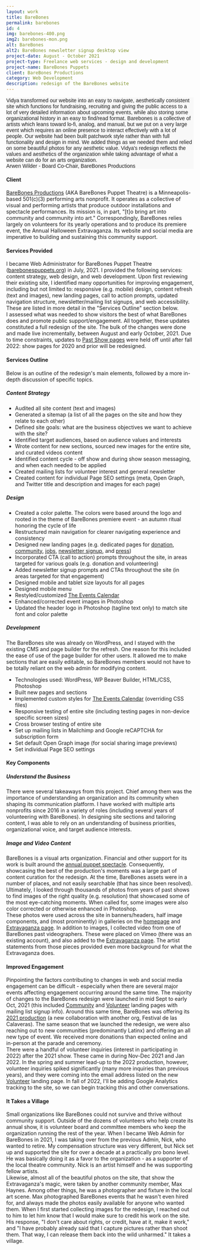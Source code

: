 ```yaml
---
layout: work
title: BareBones
permalink: barebones
id: 4
img: barebones-400.png
img2: barebones-mon.png
alt: BareBones
alt2: BareBones newsletter signup desktop view
project-date: August - October 2021
project-type: Freelance web services - design and development
project-name: BareBones Puppets
client: BareBones Productions
category: Web Development
description: redesign of the BareBones website
---
```

<div class="center-q" style="font-family: 'Montserrat',sans-serif;">
  <div class="quote1" style="background-color:#f8f8f8">
    <div class="txt">Vidya transformed our website into an easy to navigate, aesthetically consistent site which functions for fundraising, recruiting and giving the public access to a lot of very detailed information about upcoming events, while also storing some organizational history in an easy to find/read format. Barebones is a collective of artists which leans toward lo-fi, analog, and manual, but we put on a very large event which requires an online presence to interact effectively with a lot of people. Our website had been built patchwork style rather than with full functionality and design in mind. We added things as we needed them and relied on some beautiful photos for any aesthetic value. Vidya's redesign reflects the values and aesthetics of the organization while taking advantage of what a website can do for an arts organization.</div>
    <div class="from">Arwen Wilder - Board Co-Chair, BareBones Productions</div>
  </div>
</div>


<h4>Client</h4>
<div class="page-content-text">
<a href="https://barebonespuppets.org/" target="_blank">BareBones Productions</a> (AKA BareBones Puppet Theatre) is a Minneapolis-based 501(c)(3) performing arts nonprofit. It operates as a collective of visual and performing artists that produce outdoor installations and spectacle performances. Its mission is, in part, "[t]o bring art into community and community into art." Correspondingly, BareBones relies largely on volunteers for its yearly operations and to produce its premiere event, the Annual Halloween Extravaganza. Its website and social media are imperative to building and sustaining this community support.
</div>

<h4>Services Provided</h4>
<div class="page-content-text">
I became Web Administrator for BareBones Puppet Theatre (<a href="https://barebonespuppets.org/" target="_blank">barebonespuppets.org</a>) in July, 2021. I provided the following services: content strategy, web design, and web development. Upon first reviewing their existing site, I identified many opportunities for improving engagement, including but not limited to: responsive (e.g. mobile) design, content refresh (text and images), new landing pages, call to action prompts, updated navigation structure, newsletter/mailing list signups, and web accessibility. These are listed in more detail in the "Services Outline" section below.
</div>

<div class="page-content-text">
I assessed what was needed to show visitors the best of what BareBones does and promote public support/engagement. All together, these updates constituted a full redesign of the site. The bulk of the changes were done and made live incrementally, between August and early October, 2021. Due to time constraints, updates to <a href="https://barebonespuppets.org/halloweens-past/" target="_blank">Past Show pages</a> were held off until after fall 2022: show pages for 2020 and prior will be redesigned.    
</div>

<h4>Services Outline</h4>
<div class="page-content-text">
Below is an outline of the redesign's main elements, followed by a more in-depth discussion of specific topics.
</div>

<div class="page-content-text">
<h5>Content Strategy</h5>
<ul>
<li>Audited all site content (text and images)</li>
<li>Generated a sitemap (a list of all the pages on the site and how they relate to each other)</li>
<li>Defined site goals: what are the business objectives we want to achieve with the site?</li>
<li>Identified target audiences, based on audience values and interests</li>
<li>Wrote content for new sections, sourced new images for the entire site, and curated videos content</li>
<li>Identified content cycle - off show and during show season messaging, and when each needed to be applied</li>
<li>Created mailing lists for volunteer interest and general newsletter</li>
<li>Created content for individual Page SEO settings (meta, Open Graph, and Twitter title and description and images for each page)</li>
</ul>   
</div>

<div class="page-content-text">
<h5>Design</h5>
<ul>
<li>Created a color palette. The colors were based around the logo and rooted in the theme of BareBones premiere event - an autumn ritual honoring the cycle of life</li>
<li>Restructured main navigation for clearer navigating experience and consistency</li>
<li>Designed new landing pages (e.g. dedicated pages for <a href="https://barebonespuppets.org/donate/" target="_blank">donation</a>, <a href="https://barebonespuppets.org/join-us/" target="_blank">community</a>, <a href="https://barebonespuppets.org/jobs/" target="_blank">jobs</a>, <a href="https://barebonespuppets.org/newsletter-signup/" target="_blank">newsletter signup</a>, and <a href="https://barebonespuppets.org/press/" target="_blank">press</a>)</li>
<li>Incorporated CTA (call to action) prompts throughout the site, in areas targeted for various goals (e.g. donation and volunteering)</li>
<li>Added newsletter signup prompts and CTAs throughout the site (in areas targeted for that engagement)</li>
<li>Designed mobile and tablet size layouts for all pages</li>
<li>Designed mobile menu</li>
<li>Restyled/customized <a href="https://barebonespuppets.org/community-calendar/" target="_blank">The Events Calendar</a></li>
<li>Enhanced/corrected event images in Photoshop</li>
<li>Updated the header logo in Photoshop (tagline text only) to match site font and color palette</li>
</ul>
</div>

<div class="page-content-text">
<h5>Development</h5>
The BareBones site was already on WordPress, and I stayed with the existing CMS and page builder for the refresh. One reason for this included the ease of use of the page builder for other users. It allowed me to make sections that are easily editable, so BareBones members would not have to be totally reliant on the web admin for modifying content.
<div style="margin-bottom:.25cm"></div>
<ul>
<li>Technologies used: WordPress, WP Beaver Builder, HTML/CSS, Photoshop</li>
<li>Built new pages and sections</li>
<li>Implemented custom styles for <a href="https://barebonespuppets.org/community-calendar/" target="_blank">The Events Calendar</a> (overriding CSS files)</li>
<li>Responsive testing of entire site (including testing pages in non-device specific screen sizes)</li>
<li>Cross browser testing of entire site</li>
<li>Set up mailing lists in Mailchimp and Google reCAPTCHA for subscription form</li>
<li>Set default Open Graph image (for social sharing image previews)</li>
<li>Set individual Page SEO settings</li>
</ul>
</div>

<h4>Key Components</h4>
<div style="margin-bottom:.50cm"></div>

<h5>Understand the Business</h5>
<div class="page-content-text">
There were several takeaways from this project. Chief among them was the importance of understanding an organization and its community when shaping its communication platform. I have worked with multiple arts nonprofits since 2016 in a variety of roles (including several years of volunteering with BareBones). In designing site sections and tailoring content, I was able to rely on an understanding of business priorities, organizational voice, and target audience interests.
</div>

<h5>Image and Video Content</h5>
<div class="page-content-text">
BareBones is a visual arts organization. Financial and other support for its work is built around the <a href="https://barebonespuppets.org/halloween-show/" target="_blank">annual puppet spectacle</a>. Consequently, showcasing the best of the production's moments was a large part of content curation for the redesign. At the time, BareBones assets were in a number of places, and not easily searchable (that has since been resolved). Ultimately, I looked through thousands of photos from years of past shows to find images of the right quality (e.g. resolution) that showcased some of the most eye-catching moments. When called for, some images were also color corrected or otherwise enhanced in Photoshop.  
</div>  

<div class="page-content-text">
These photos were used across the site in banners/headers, half image components, and (most prominently) in galleries on the <a href="https://barebonespuppets.org/" target="_blank">homepage</a> and <a href="https://barebonespuppets.org/halloween-show/" target="_blank">Extravaganza page</a>. In addition to images, I collected video from one of BareBones past videographers. These were placed on Vimeo (there was an existing account), and also added to the <a href="https://barebonespuppets.org/halloween-show/" target="_blank">Extravaganza page</a>. The artist statements from those pieces provided even more background for what the Extravaganza does.   
</div>  

<h4>Improved Engagement</h4>
<div class="page-content-text">
Pinpointing the factors contributing to changes in web and social media engagement can be difficult - especially when there are several major events affecting engagement occurring around the same time. The majority of changes to the BareBones redesign were launched in mid Sept to early Oct, 2021 (this included <a href="https://barebonespuppets.org/join-us/" target="_blank">Community</a> and <a href="https://barebonespuppets.org/volunteer/" target="_blank">Volunteer</a> landing pages with mailing list signup info). Around this same time, BareBones was offering its <a href="https://barebonespuppets.org/2021-show/" target="_blank">2021 production</a> (a new collaboration with another org, Festival de las Calaveras). The same season that we launched the redesign, we were also reaching out to new communities (predominantly Latinx) and offering an all new type of event. We received more donations than expected online and in-person at the parade and ceremony.   
</div>

<div class="page-content-text">
There were a handful of volunteer inquiries (interest in participating in 2022) after the 2021 show. These came in during Nov-Dec 2021 and Jan 2022. In the spring and summer lead-up to the 2022 production, however, volunteer inquiries spiked significantly (many more inquiries than previous years), and they were coming into the email address listed on the new <a href="https://barebonespuppets.org/volunteer/" target="_blank">Volunteer</a> landing page. In fall of 2022, I'll be adding Google Analytics tracking to the site, so we can begin tracking this and other conversations.  
</div>

<h4><i class="fa fa-heart-o" aria-hidden="true" style="color:#dd6060; font-weight:bold;"></i> It Takes a Village</h4>
<div class="page-content-text">
Small organizations like BareBones could not survive and thrive without community support. Outside of the dozens of volunteers who help create its annual show, it is volunteer board and committee members who keep the organization running the rest of the year. When I became Web Admin for BareBones in 2021, I was taking over from the previous Admin, Nick, who wanted to retire. My compensation structure was very different, but Nick set up and supported the site for over a decade at a practically pro bono level. He was basically doing it as a favor to the organization - as a supporter of the local theatre community. Nick is an artist himself and he was supporting fellow artists.  
</div>

<div class="page-content-text">
Likewise, almost all of the beautiful photos on the site, that show the Extravaganza's magic, were taken by another community member, Max Haynes. Among other things, he was a photographer and fixture in the local art scene. Max photographed BareBones events that he wasn't even hired for, and always made the photos easily available for anyone who wanted them. When I first started collecting images for the redesign, I reached out to him to let him know that I would make sure to credit his work on the site. His response, "I don't care about rights, or credit, have at it, make it work," and "I have probably already said that I capture pictures rather than shoot them. That way, I can release them back into the wild unharmed." It takes a village.     
</div>
